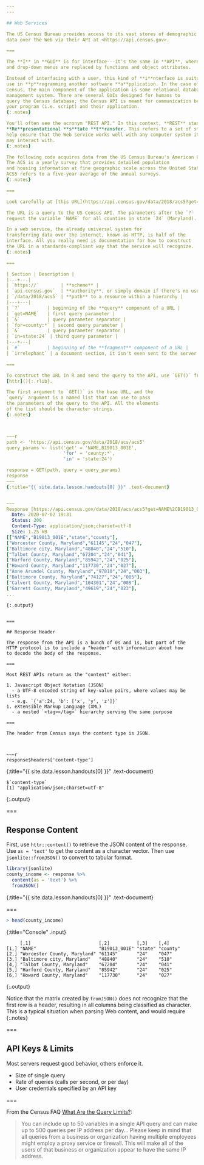 ```yaml
---
---

## Web Services

The US Census Bureau provides access to its vast stores of demographic
data over the Web via their API at <https://api.census.gov>.

===

The **I** in **GUI** is for interface---it's the same in **API**, where buttons
and drop-down menus are replaced by functions and object attributes.

Instead of interfacing with a user, this kind of **i**nterface is suitable for
use in **p**rogramming another software **a**pplication. In the case of the
Census, the main component of the application is some relational database
management system. There are several GUIs designed for humans to
query the Census database; the Census API is meant for communication between
your program (i.e. script) and their application.
{:.notes}

You'll often see the acronym "REST API." In this context, **REST** stands for
**Re**presentational **s**tate **t**ransfer. This refers to a set of standards that
help ensure that the Web service works well with any computer system it 
may interact with.
{:.notes}

The following code acquires data from the US Census Bureau's American Community Survey (ACS).
The ACS is a yearly survey that provides detailed population
and housing information at fine geographic scale across the United States. 
ACS5 refers to a five-year average of the annual surveys.
{:.notes}

===

Look carefully at [this URL](https://api.census.gov/data/2018/acs5?get=NAME&for=county:*&in=state:24#irrelephant){:target="_blank"}. 

The URL is a query to the US Census API. The parameters after the `?`
request the variable `NAME` for all counties in state `24` (Maryland).

In a web service, the already universal system for
transferring data over the internet, known as HTTP, is half of the
interface. All you really need is documentation for how to construct
the URL in a standards-compliant way that the service will recognize.
{:.notes}

===

| Section | Description |  
|---+---|
| `https://`        | **scheme** |
| `api.census.gov`  | **authority**, or simply domain if there's no user authentication |
| `/data/2018/acs5` | **path** to a resource within a hierarchy |
|---+---|
| `?`          | beginning of the **query** component of a URL |
| `get=NAME`   | first query parameter |
| `&`          | query parameter separator |
| `for=county:*` | second query parameter |
| `&`          | query parameter separator |
| `in=state:24` | third query parameter |
|---+---|
| `#`          | beginning of the **fragment** component of a URL |
| `irrelephant` | a document section, it isn't even sent to the server |

===

To construct the URL in R and send the query to the API, use `GET()` from 
[httr](){:.rlib}. 

The first argument to `GET()` is the base URL, and the 
`query` argument is a named list that can use to pass 
the parameters of the query to the API. All the elements
of the list should be character strings.
{:.notes}



~~~r
path <- 'https://api.census.gov/data/2018/acs/acs5'
query_params <- list('get' = 'NAME,B19013_001E', 
                     'for' = 'county:*',
                     'in' = 'state:24')

response = GET(path, query = query_params)
response
~~~
{:title="{{ site.data.lesson.handouts[0] }}" .text-document}


~~~
Response [https://api.census.gov/data/2018/acs/acs5?get=NAME%2CB19013_001E&for=county%3A%2A&in=state%3A24]
  Date: 2020-07-02 19:31
  Status: 200
  Content-Type: application/json;charset=utf-8
  Size: 1.25 kB
[["NAME","B19013_001E","state","county"],
["Worcester County, Maryland","61145","24","047"],
["Baltimore city, Maryland","48840","24","510"],
["Talbot County, Maryland","67204","24","041"],
["Harford County, Maryland","85942","24","025"],
["Howard County, Maryland","117730","24","027"],
["Anne Arundel County, Maryland","97810","24","003"],
["Baltimore County, Maryland","74127","24","005"],
["Calvert County, Maryland","104301","24","009"],
["Garrett County, Maryland","49619","24","023"],
...
```

~~~
{:.output}


===

## Response Header

The response from the API is a bunch of 0s and 1s, but part of the
HTTP protocol is to include a "header" with information about how
to decode the body of the response.

===

Most REST APIs return as the "content" either:

1. Javascript Object Notation (JSON)
  - a UTF-8 encoded string of key-value pairs, where values may be lists
  - e.g. `{'a':24, 'b': ['x', 'y', 'z']}`
1. eXtensible Markup Language (XML)
  - a nested `<tag></tag>` hierarchy serving the same purpose

===

The header from Census says the content type is JSON.



~~~r
response$headers['content-type']
~~~
{:title="{{ site.data.lesson.handouts[0] }}" .text-document}


~~~
$`content-type`
[1] "application/json;charset=utf-8"
~~~
{:.output}


===

## Response Content

First, use `httr::content()` to retrieve
the JSON content of the response. Use `as = 'text'` to
get the content as a character vector. Then use
`jsonlite::fromJSON()` to convert to tabular format.



~~~r
library(jsonlite)
county_income <- response %>%
  content(as = 'text') %>%
  fromJSON()
~~~
{:title="{{ site.data.lesson.handouts[0] }}" .text-document}


===



~~~r
> head(county_income)
~~~
{:title="Console" .input}


~~~
     [,1]                         [,2]          [,3]    [,4]    
[1,] "NAME"                       "B19013_001E" "state" "county"
[2,] "Worcester County, Maryland" "61145"       "24"    "047"   
[3,] "Baltimore city, Maryland"   "48840"       "24"    "510"   
[4,] "Talbot County, Maryland"    "67204"       "24"    "041"   
[5,] "Harford County, Maryland"   "85942"       "24"    "025"   
[6,] "Howard County, Maryland"    "117730"      "24"    "027"   
~~~
{:.output}


Notice that the matrix created by `fromJSON()` does not recognize that the first
row is a header, resulting in all columns being classified as 
character. This is a typical situation when parsing Web content, and would require
{:.notes}

===

## API Keys & Limits

Most servers request good behavior, others enforce it.

- Size of single query
- Rate of queries (calls per second, or per day)
- User credentials specified by an API key

===

From the Census FAQ [What Are the Query Limits?](https://www.census.gov/data/developers/guidance/api-user-guide.Query_Components.html):

>You can include up to 50 variables in a single API query and can make
>up to 500 queries per IP address per day...  Please keep in mind that
>all queries from a business or organization having multiple employees
>might employ a proxy service or firewall. This will make all of the
>users of that business or organization appear to have the same IP
>address.
